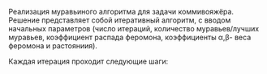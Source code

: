 Реализация муравьиного алгоритма для задачи коммивояжёра.
Решение представляет собой итеративный алгоритм, с вводом начальных параметров (число итераций, количество муравьев/лучших муравьев, коэффициент распада феромона, коэффициенты α,β- веса феромона и растояниия).

Каждая итерация проходит следующие шаги:
